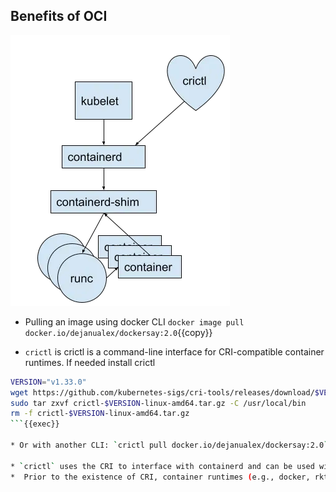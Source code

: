 ## Benefits of OCI

![Scan results](./assets/crictl.png)


* Pulling an image using docker CLI `docker image pull docker.io/dejanualex/dockersay:2.0`{{copy}}

* `crictl` is crictl is a command-line interface for CRI-compatible container runtimes. If needed install crictl

```bash
VERSION="v1.33.0"
wget https://github.com/kubernetes-sigs/cri-tools/releases/download/$VERSION/crictl-$VERSION-linux-amd64.tar.gz
sudo tar zxvf crictl-$VERSION-linux-amd64.tar.gz -C /usr/local/bin
rm -f crictl-$VERSION-linux-amd64.tar.gz
```{{exec}}

* Or with another CLI: `crictl pull docker.io/dejanualex/dockersay:2.0`{{copy}} and  check`crictl images`{{copy}}

* `crictl` uses the CRI to interface with containerd and can be used without any Kubernetes components. Usually is designed as a CLI for Kubelet CRI: `crictl pods`{{copy}}
*  Prior to the existence of CRI, container runtimes (e.g., docker, rkt) were integrated with kubelet through implementing an internal, high-level interface in kubelet.
